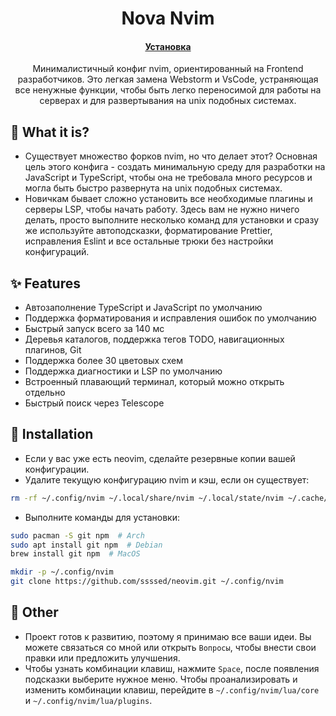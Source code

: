 
<h1 align="center">Nova Nvim</h1>

<h4 align="center">
  <a href="https://github.com/ssssed/neovim#-installation">Установка</a>
</h4>

<p align="center">
Минималистичный конфиг nvim, ориентированный на Frontend разработчиков. Это легкая замена Webstorm и VsCode, устраняющая все ненужные функции, чтобы быть легко переносимой для работы на серверах и для развертывания на unix подобных системах.
</p>

## 🌟 What it is?
- Существует множество форков nvim, но что делает этот? Основная цель этого конфига - создать минимальную среду для разработки на JavaScript и TypeScript, чтобы она не требовала много ресурсов и могла быть быстро развернута на unix подобных системах.
- Новичкам бывает сложно установить все необходимые плагины и серверы LSP, чтобы начать работу. Здесь вам не нужно ничего делать, просто выполните несколько команд для установки и сразу же используйте автоподсказки, форматирование Prettier, исправления Eslint и все остальные трюки без настройки конфигураций.

## ✨ Features
- Автозаполнение TypeScript и JavaScript по умолчанию
- Поддержка форматирования и исправления ошибок по умолчанию
- Быстрый запуск всего за 140 мс
- Деревья каталогов, поддержка тегов TODO, навигационных плагинов, Git
- Поддержка более 30 цветовых схем
- Поддержка диагностики и LSP по умолчанию
- Встроенный плавающий терминал, который можно открыть отдельно
- Быстрый поиск через Telescope

## 🌟 Installation
- Если у вас уже есть neovim, сделайте резервные копии вашей конфигурации.
- Удалите текущую конфигурацию nvim и кэш, если он существует:

```sh
rm -rf ~/.config/nvim ~/.local/share/nvim ~/.local/state/nvim ~/.cache/nvim
```

- Выполните команды для установки:

```sh
sudo pacman -S git npm  # Arch
sudo apt install git npm  # Debian
brew install git npm  # MacOS
```

```sh
mkdir -p ~/.config/nvim
git clone https://github.com/ssssed/neovim.git ~/.config/nvim
```

## 🌟 Other
- Проект готов к развитию, поэтому я принимаю все ваши идеи. Вы можете связаться со мной или открыть `Вопросы`, чтобы внести свои правки или предложить улучшения.
- Чтобы узнать комбинации клавиш, нажмите `Space`, после появления подсказки выберите нужное меню. Чтобы проанализировать и изменить комбинации клавиш, перейдите в `~/.config/nvim/lua/core` и `~/.config/nvim/lua/plugins`.

